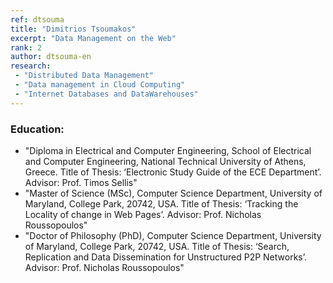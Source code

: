 ```yaml
---
ref: dtsouma
title: "Dimitrios Tsoumakos"
excerpt: "Data Management on the Web"
rank: 2
author: dtsouma-en
research:
 - "Distributed Data Management"
 - "Data management in Cloud Computing"
 - "Internet Databases and DataWarehouses"
---
```


### Education:
  - "Diploma in Electrical and Computer Engineering, School of Electrical and Computer Engineering, National Technical University of Athens, Greece. Title of Thesis: ‘Electronic Study Guide of the ECE Department’. Advisor: Prof. Timos Sellis"
  - "Master of Science (MSc), Computer Science Department, University of Maryland, College Park, 20742, USA. Title of Thesis: ‘Tracking the Locality of change in Web Pages’. Advisor: Prof. Nicholas Roussopoulos"
  - "Doctor of Philosophy (PhD), Computer Science Department, University of Maryland, College Park, 20742, USA. Title of Thesis: ‘Search, Replication and Data Dissemination for Unstructured P2P Networks’. Advisor: Prof. Nicholas Roussopoulos"
